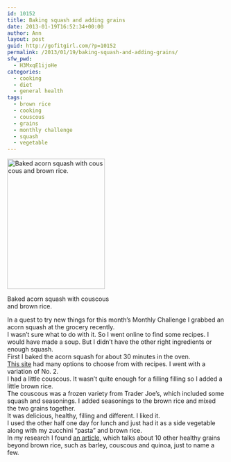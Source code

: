 ```yaml
---
id: 10152
title: Baking squash and adding grains
date: 2013-01-19T16:52:34+00:00
author: Ann
layout: post
guid: http://gofitgirl.com/?p=10152
permalink: /2013/01/19/baking-squash-and-adding-grains/
sfw_pwd:
  - H3MxqE1ijoHe
categories:
  - cooking
  - diet
  - general health
tags:
  - brown rice
  - cooking
  - couscous
  - grains
  - monthly challenge
  - squash
  - vegetable
---
```

<div id="attachment_10153" style="width: 235px" class="wp-caption alignleft">
  <a href="http://gofitgirl.com/?attachment_id=10153" rel="attachment wp-att-10153"><img class="size-medium wp-image-10153" alt="Baked acorn squash with cous cous and brown rice." src="http://gofitgirl.com/wp-content/uploads/2013/01/acorn-squash-e1358641875139-225x300.jpg" width="225" height="300" /></a>
  
  <p class="wp-caption-text">
    Baked acorn squash with couscous and brown rice.
  </p>
</div>

  
In a quest to try new things for this month&#8217;s Monthly Challenge I grabbed an acorn squash at the grocery recently.  
I wasn&#8217;t sure what to do with it. So I went online to find some recipes. I would have made a soup. But I didn&#8217;t have the other right ingredients or enough squash.  
First I baked the acorn squash for about 30 minutes in the oven.  
[This site](http://www.thekitchn.com/how-to-eat-half-a-squash-for-d-128739) had many options to choose from with recipes. I went with a variation of No. 2.  
I had a little couscous. It wasn&#8217;t quite enough for a filling filling so I added a little brown rice.  
The couscous was a frozen variety from Trader Joe&#8217;s, which included some squash and seasonings. I added seasonings to the brown rice and mixed the two grains together.  
It was delicious, healthy, filling and different. I liked it.  
I used the other half one day for lunch and just had it as a side vegetable along with my zucchini &#8220;pasta&#8221; and brown rice.  
In my research I found [an article](http://www.myfooddiary.com/blog/10-healthy-grains-beyond-brown-rice), which talks about 10 other healthy grains beyond brown rice, such as barley, couscous and quinoa, just to name a few.
